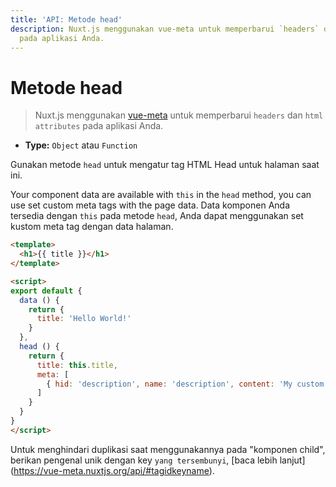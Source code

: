 ```yaml
---
title: 'API: Metode head'
description: Nuxt.js menggunakan vue-meta untuk memperbarui `headers` dan `HTML attributes`
  pada aplikasi Anda.
---
```


# Metode head

> Nuxt.js menggunakan [vue-meta](https://github.com/nuxt/vue-meta) untuk memperbarui `headers` dan `html attributes` pada aplikasi Anda.

- **Type:** `Object` atau `Function`

Gunakan metode `head` untuk mengatur tag HTML Head untuk halaman saat ini.

Your component data are available with `this` in the `head` method, you can use set custom meta tags with the page data.
Data komponen Anda tersedia dengan `this` pada metode `head`, Anda dapat menggunakan set kustom meta tag dengan data halaman.

```html
<template>
  <h1>{{ title }}</h1>
</template>

<script>
export default {
  data () {
    return {
      title: 'Hello World!'
    }
  },
  head () {
    return {
      title: this.title,
      meta: [
        { hid: 'description', name: 'description', content: 'My custom description' }
      ]
    }
  }
}
</script>
```

<div class="Alert">

Untuk menghindari duplikasi saat menggunakannya pada "komponen child", berikan pengenal unik dengan key `yang tersembunyi`, [baca lebih lanjut] (https://vue-meta.nuxtjs.org/api/#tagidkeyname).

</div>
